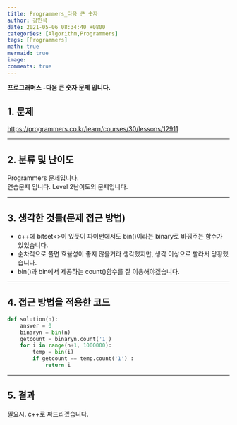 ```yaml
---
title: Programmers_다음 큰 숫자
author: 강민석
date: 2021-05-06 08:34:40 +0800
categories: [Algorithm,Programmers]
tags: [Programmers]
math: true
mermaid: true
image: 
comments: true
---
```


**프로그래머스 -다음 큰 숫자 문제 입니다.**

## 1. 문제
<https://programmers.co.kr/learn/courses/30/lessons/12911>






-----  

## 2. 분류 및 난이도

Programmers 문제입니다.  
연습문제 입니다.
Level 2난이도의 문제입니다.


-----  

## 3. 생각한 것들(문제 접근 방법)

- c++에 bitset<>이 있듯이 파이썬에서도 bin()이라는 binary로 바꿔주는 함수가 있었습니다.
- 순차적으로 풀면 효율성이 좋지 않을거라 생각했지만, 생각 이상으로 빨라서 당황했습니다.
- bin()과 bin에서 제공하는 count()함수를 잘 이용해야겠습니다.




-----  

## 4. 접근 방법을 적용한 코드


```python
def solution(n):
    answer = 0
    binaryn = bin(n)
    getcount = binaryn.count('1')
    for i in range(n+1, 1000000):
        temp = bin(i)
        if getcount == temp.count('1') :
            return i
```


-----



## 5. 결과

필요시. c++로 짜드리겠습니다.















 
